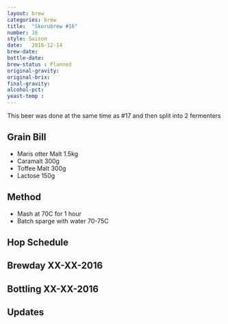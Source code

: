 ```yaml
---
layout: brew
categories: brew
title:  "Skorubrew #16"
number: 16
style: Saison
date:   2016-12-14
brew-date:
bottle-date:
brew-status : Planned
original-gravity:
original-brix:
final-gravity:
alcohol-pct:
yeast-temp :
---
```


This beer was done at the same time as #17 and then split into 2 fermenters

Grain Bill
-----

* Maris otter Malt 1.5kg
* Caramalt 300g
* Toffee Malt 300g
* Lactose 150g

Method
-------

* Mash at 70C for 1 hour
* Batch sparge with water 70-75C

Hop Schedule
-------------

Brewday XX-XX-2016
----------

Bottling XX-XX-2016
-------------

Updates
-------
